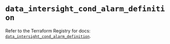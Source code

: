 # `data_intersight_cond_alarm_definition`

Refer to the Terraform Registry for docs: [`data_intersight_cond_alarm_definition`](https://registry.terraform.io/providers/ciscodevnet/intersight/1.0.71/docs/data-sources/cond_alarm_definition).
